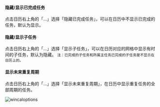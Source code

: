 #### 隐藏/显示已完成任务

点击日历右上角的「...」选择「隐藏已完成任务」，可以在日历中不显示已完成的任务，默认为显示。

#### 隐藏/显示子任务

点击日历右上角的「...」选择「显示子任务」，可以在日历对应的网格中显示有时间的子任务，默认为隐藏。 `注：已完成的子任务和所属主任务已完成的子任务是不显示在日历上的。`

#### 显示未来重复周期

点击日历右上角的「...」选择「显示未来重复周期」，在日历中显示重复任务的全部周期的任务。

![wincaloptions](../../images/Windows/calendar/4.5.png)

